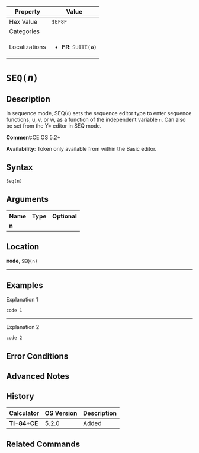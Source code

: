 | Property      | Value |
|---------------|-------|
| Hex Value     | `$EF8F`|
| Categories    | <ul></ul> |
| Localizations | <ul><li><b>FR</b>: `SUITE(𝒏)`</li></ul> |

# `SEQ(𝒏)`

## Description
In sequence mode, SEQ(`n`) sets the sequence editor type to enter sequence functions, u, v, or w, as a function of the independent variable `n`.   Can also be set from the Y= editor in SEQ mode.

<b>Comment</b>:CE OS 5.2+

<b>Availability</b>: Token only available from within the Basic editor.

## Syntax
`Seq(n)`

## Arguments
<table>
<tr><th>Name</th><th>Type</th><th>Optional</th></tr>

<tr><td><b>n</b></td><td></td><td></td></tr>

</table>

## Location
<tt><kbd><b>mode</b></kbd></tt>, `SEQ(n)`
<hr>

## Examples

Explanation 1
```ti-basic
code 1
```
---
Explanation 2
```ti-basic
code 2
```

## Error Conditions


## Advanced Notes


## History
| Calculator | OS Version | Description |
|------------|------------|-------------|
| <b>TI-84+CE</b> | 5.2.0 | Added |

## Related Commands

